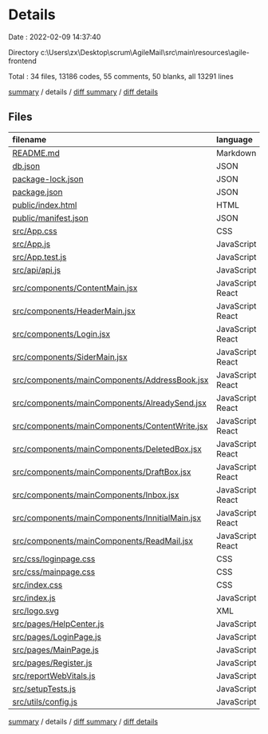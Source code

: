 # Details

Date : 2022-02-09 14:37:40

Directory c:\Users\zx\Desktop\scrum\AgileMail\src\main\resources\agile-frontend

Total : 34 files,  13186 codes, 55 comments, 50 blanks, all 13291 lines

[summary](results.md) / details / [diff summary](diff.md) / [diff details](diff-details.md)

## Files
| filename | language | code | comment | blank | total |
| :--- | :--- | ---: | ---: | ---: | ---: |
| [README.md](/README.md) | Markdown | 5 | 0 | 5 | 10 |
| [db.json](/db.json) | JSON | 218 | 0 | 0 | 218 |
| [package-lock.json](/package-lock.json) | JSON | 11,672 | 0 | 1 | 11,673 |
| [package.json](/package.json) | JSON | 42 | 0 | 1 | 43 |
| [public/index.html](/public/index.html) | HTML | 20 | 23 | 1 | 44 |
| [public/manifest.json](/public/manifest.json) | JSON | 25 | 0 | 1 | 26 |
| [src/App.css](/src/App.css) | CSS | 33 | 0 | 6 | 39 |
| [src/App.js](/src/App.js) | JavaScript | 21 | 11 | 0 | 32 |
| [src/App.test.js](/src/App.test.js) | JavaScript | 7 | 0 | 2 | 9 |
| [src/api/api.js](/src/api/api.js) | JavaScript | 102 | 4 | 1 | 107 |
| [src/components/ContentMain.jsx](/src/components/ContentMain.jsx) | JavaScript React | 35 | 0 | 1 | 36 |
| [src/components/HeaderMain.jsx](/src/components/HeaderMain.jsx) | JavaScript React | 56 | 0 | 1 | 57 |
| [src/components/Login.jsx](/src/components/Login.jsx) | JavaScript React | 101 | 1 | 3 | 105 |
| [src/components/SiderMain.jsx](/src/components/SiderMain.jsx) | JavaScript React | 35 | 8 | 0 | 43 |
| [src/components/mainComponents/AddressBook.jsx](/src/components/mainComponents/AddressBook.jsx) | JavaScript React | 62 | 0 | 5 | 67 |
| [src/components/mainComponents/AlreadySend.jsx](/src/components/mainComponents/AlreadySend.jsx) | JavaScript React | 93 | 0 | 2 | 95 |
| [src/components/mainComponents/ContentWrite.jsx](/src/components/mainComponents/ContentWrite.jsx) | JavaScript React | 72 | 3 | 1 | 76 |
| [src/components/mainComponents/DeletedBox.jsx](/src/components/mainComponents/DeletedBox.jsx) | JavaScript React | 102 | 0 | 1 | 103 |
| [src/components/mainComponents/DraftBox.jsx](/src/components/mainComponents/DraftBox.jsx) | JavaScript React | 95 | 0 | 2 | 97 |
| [src/components/mainComponents/Inbox.jsx](/src/components/mainComponents/Inbox.jsx) | JavaScript React | 107 | 0 | 2 | 109 |
| [src/components/mainComponents/InnitialMain.jsx](/src/components/mainComponents/InnitialMain.jsx) | JavaScript React | 43 | 0 | 2 | 45 |
| [src/components/mainComponents/ReadMail.jsx](/src/components/mainComponents/ReadMail.jsx) | JavaScript React | 83 | 0 | 2 | 85 |
| [src/css/loginpage.css](/src/css/loginpage.css) | CSS | 20 | 0 | 1 | 21 |
| [src/css/mainpage.css](/src/css/mainpage.css) | CSS | 5 | 0 | 0 | 5 |
| [src/index.css](/src/index.css) | CSS | 12 | 0 | 2 | 14 |
| [src/index.js](/src/index.js) | JavaScript | 17 | 0 | 1 | 18 |
| [src/logo.svg](/src/logo.svg) | XML | 1 | 0 | 0 | 1 |
| [src/pages/HelpCenter.js](/src/pages/HelpCenter.js) | JavaScript | 9 | 0 | 0 | 9 |
| [src/pages/LoginPage.js](/src/pages/LoginPage.js) | JavaScript | 21 | 0 | 0 | 21 |
| [src/pages/MainPage.js](/src/pages/MainPage.js) | JavaScript | 48 | 0 | 2 | 50 |
| [src/pages/Register.js](/src/pages/Register.js) | JavaScript | 9 | 0 | 0 | 9 |
| [src/reportWebVitals.js](/src/reportWebVitals.js) | JavaScript | 12 | 0 | 2 | 14 |
| [src/setupTests.js](/src/setupTests.js) | JavaScript | 1 | 4 | 1 | 6 |
| [src/utils/config.js](/src/utils/config.js) | JavaScript | 2 | 1 | 1 | 4 |

[summary](results.md) / details / [diff summary](diff.md) / [diff details](diff-details.md)